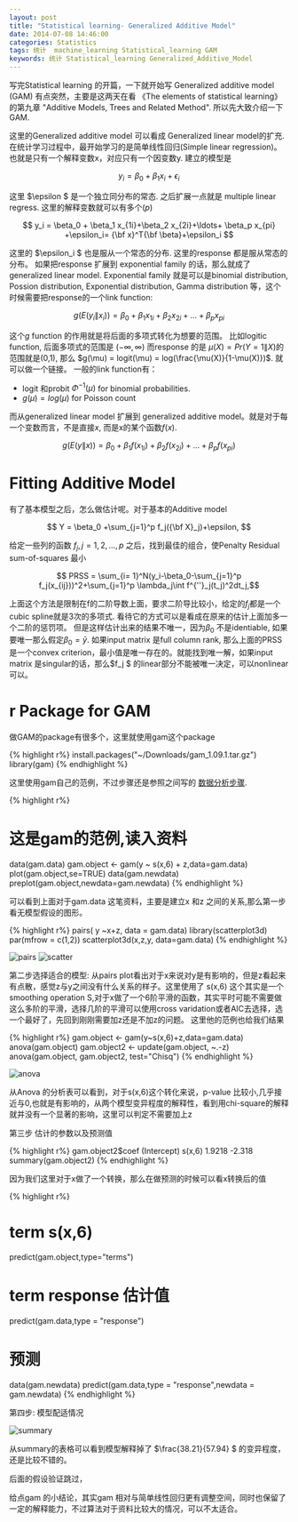 ```yaml
---
layout: post
title: "Statistical learning- Generalized Additive Model"
date: 2014-07-08 14:46:00
categories: Statistics
tags: 统计  machine_learning Statistical_learning GAM
keywords: 统计 Statistical_learning Generalized_Additive_Model
---
```


写完Statistical learning 的开篇，一下就开始写 Generalized additive model (GAM) 有点突然，主要是这两天在看 《The elements of statistical learning》的第九章 "Additive Models, Trees and Related Method". 所以先大致介绍一下GAM.

这里的Generalized additive model 可以看成 Generalized linear model的扩充. 在统计学习过程中，最开始学习的是简单线性回归(Simple linear regression)。也就是只有一个解释变数x，对应只有一个因变数y. 建立的模型是

$$ y_i = \beta_0 +\beta_1 x_i + \epsilon_i $$

这里 $\epsilon $ 是一个独立同分布的常态. 之后扩展一点就是 multiple linear regress. 这里的解释变数就可以有多个($p$)

$$ y_i = \beta_0 + \beta_1 x_{1i}+\beta_2 x_{2i}+\ldots+ \beta_p x_{pi} +\epsilon_i= {\bf x}^T{\bf \beta}+\epsilon_i $$

这里的 $\epsilon_i $ 也是服从一个常态的分布. 这里的response 都是服从常态的分布。 如果把response 扩展到 exponential family 的话，那么就成了 generalized linear model. Exponential family 就是可以是binomial distribution, Possion distribution, Exponential distribution, Gamma distribution 等，这个时候需要把response的一个link function:

$$ g(E(y_i\|x_i)) = \beta_0 + \beta_1 x_{1i}+\beta_2 x_{2i}+\ldots+ \beta_p x_{pi}  $$


这个$g$ function 的作用就是将后面的多项式转化为想要的范围。 比如logitic function, 后面多项式的范围是 $(-\infty, \infty)$ 而response 的是 $\mu (X) = Pr(Y =1 \|X)$的范围就是(0,1), 那么 $g(\mu) = logit(\mu) = log(\frac{\mu(X)}{1-\mu(X)})$. 就可以做一个链接。 一般的link function有：

*  logit 和probit $\Phi^{-1}(\mu)$  for binomial probabilities.
*  $g(\mu) = log(\mu)$ for Poisson count 

而从generalized linear model 扩展到 generalized additive model。就是对于每一个变数而言，不是直接$x$, 而是x的某个函数$f(x)$.

$$ g(E(y\|x)) = \beta_0 + \beta_1 f(x_{1i})+\beta_2 f(x_{2i})+\ldots+ \beta_p f(x_{pi}) $$

# Fitting Additive Model

有了基本模型之后，怎么做估计呢。对于基本的Additive model

$$ Y = \beta_0 +\sum_{j=1}^p f_j({\bf X}_j)+\epsilon, $$

给定一些列的函数 $f_j, j = 1, 2,\ldots,p$ 之后，找到最佳的组合，使Penalty Residual sum-of-squares 最小

$$ PRSS = \sum_{i= 1}^N(y_i-\beta_0-\sum_{j=1}^p f_j(x_{ij}))^2+\sum_{j=1}^p \lambda_j\int f^{''}_j(t_j)^2dt_j,$$

上面这个方法是限制在f的二阶导数上面，要求二阶导比较小，给定的$f_j$都是一个cubic spline就是3次的多项式. 看待它的方式可以是看成在原来的估计上面加多一个二阶的惩罚项。 但是这样估计出来的结果不唯一，因为$\beta_0$ 不是identiable, 如果要唯一那么假定$\beta_0 = \bar{y}$. 如果input matrix 是full column rank, 那么上面的PRSS 是一个convex criterion，最小值是唯一存在的。就能找到唯一解，如果input matrix 是singular的话，那么$f_j $ 的linear部分不能被唯一决定，可以nonlinear 可以。

# r Package for GAM

做GAM的package有很多个，这里就使用gam这个package 

{% highlight r%}
install.packages("~/Downloads/gam_1.09.1.tar.gz")
library(gam)
{% endhighlight %}

这里使用gam自己的范例，不过步骤还是参照之间写的 [数据分析步骤][step].

{% highlight r%}
# 这是gam的范例,读入资料
data(gam.data)
gam.object <- gam(y ~ s(x,6) + z,data=gam.data)
plot(gam.object,se=TRUE)
data(gam.newdata)
preplot(gam.object,newdata=gam.newdata)
{% endhighlight %}

可以看到上面对于gam\.data 这笔资料，主要是建立x 和z 之间的关系,那么第一步看无模型假设的图形。

{% highlight r%}
pairs( y ~x+z, data = gam.data)
library(scatterplot3d)
par(mfrow = c(1,2))
scatterplot3d(x,z,y, data=gam.data)
{% endhighlight %}

 ![pairs][]
 ![scatter][]

第二步选择适合的模型: 从pairs plot看出对于x来说对y是有影响的，但是z看起来有点散，感觉z与y之间没有什么关系的样子。这里使用了 s(x,6) 这个其实是一个smoothing operation S,对于x做了一个6阶平滑的函数，其实平时可能不需要做这么多阶的平滑，选择几阶的平滑可以使用cross varidation或者AIC去选择，选一个最好了，先回到刚刚需要加z还是不加z的问题。 这里他的范例也给我们结果

{% highlight r%}
gam.object <- gam(y~s(x,6)+z,data=gam.data)
anova(gam.object)
gam.object2 <- update(gam.object, ~.-z)
anova(gam.object, gam.object2, test="Chisq")
{% endhighlight %}

 ![anova][]

从Anova 的分析表可以看到，对于s(x,6)这个转化来说，p\-value 比较小,几乎接近与0,也就是有影响的，从两个模型变异程度的解释性，看到用chi\-square的解释就并没有一个显著的影响，这里可以判定不需要加上z

第三步 估计的参数以及预测值

{% highlight r%}
gam.object2$coef
(Intercept)      s(x,6)
1.9218            -2.318
summary(gam.object2)
{% endhighlight %}

因为我们这里对于x做了一个转换，那么在做预测的时候可以看x转换后的值

{% highlight r%}
# term s(x,6)
predict(gam.object,type="terms")
# term response 估计值
predict(gam.data,type = "response")
# 预测 
data(gam.newdata)
predict(gam.data,type = "response",newdata = gam.newdata)
{% endhighlight %}

第四步: 模型配适情况

![summary][]

从summary的表格可以看到模型解释掉了 $\frac{38.21}{57.94} $ 的变异程度，还是比较不错的。

后面的假设验证跳过，

给点gam 的小结论，其实gam 相对与简单线性回归更有调整空间，同时也保留了一定的解释能力，不过算法对于资料比较大的情况，可以不太适合。


[Ng]: https://class.coursera.org/ml-005
[VGAM]: http://cran.r-project.org/web/packages/VGAM/index.html 
[step]: http://blog.xjchen.net/statistics/2014/07/09/Data-analysis-step/ 
[pairs]: {{BASE_PATH}}/images/GAM/GAM_pairs.png
[scatter]: {{BASE_PATH}}/images/GAM/GAM_scatter3d.png
[anova]: {{BASE_PATH}}/images/GAM/GAM_anova.png
[summary]: {{BASE_PATH}}/images/GAM/GAM_summary.png
